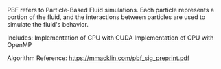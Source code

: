 PBF refers to Particle-Based Fluid simulations. Each particle represents a portion of the fluid, and the interactions between particles are used to simulate the fluid's behavior.


Includes:
Implementation of GPU with CUDA
Implementation of CPU with OpenMP

Algorithm Reference: https://mmacklin.com/pbf_sig_preprint.pdf